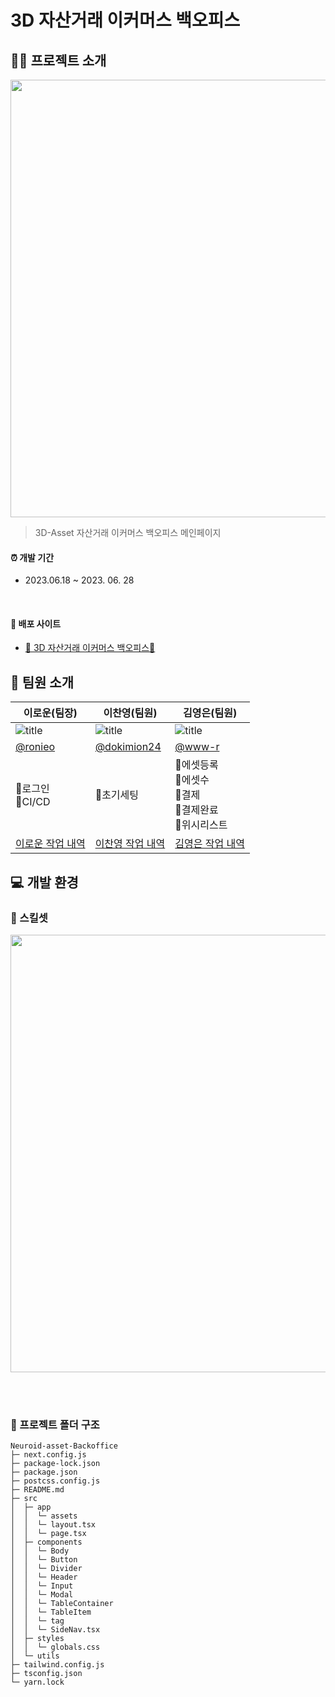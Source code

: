 # 3D 자산거래 이커머스 백오피스

## 💁🏻 프로젝트 소개
<img src='https://github.com/3DAsset-eCommerce/3D-FE/assets/76941552/153146e6-402c-43cf-8a51-a5b1484c6771' width='600' height='700'/><br />
> 3D-Asset 자산거래 이커머스 백오피스 메인페이지<br />

#### ⏰ 개발 기간

- 2023.06.18 ~ 2023. 06. 28

<br/>

#### 🔗 배포 사이트

- [🦾 3D 자산거래 이커머스 백오피스🦾](https://neuroid-asset.vercel.app/)

## 👥 팀원 소개
| 이로운(팀장)                                                                                        | 이찬영(팀원)                                                                                 | 김영은(팀원)                                                                                                                                                                                                                                        |
| --------------------------------------------------------------------------------------------------- | -------------------------------------------------------------------------------------------- | ------------------------------------------------------------------------------------------- | 
| ![title](https://avatars.githubusercontent.com/u/76941552?v=4)                                     | ![title](https://avatars.githubusercontent.com/u/92348492?v=4)                               | ![title](https://avatars.githubusercontent.com/u/117294002?v=4)                              |
| [@ronieo](https://github.com/ronieo)                                                          | [@dokimion24](https://github.com/dokimion24)                                                   | [@www-r](https://github.com/www-r)                                                    |                                                   |
|📍로그인<br />📍CI/CD </br> | 📍초기세팅<br />|📍에셋등록<br />📍에셋수<br /> 📍결제<br /> 📍결제완료<br /> 📍위시리스트<br />                               | 
| [이로운 작업 내역](https://github.com/3DAsset-eCommerce/3D-Admin/pulls?q=author%3Aronieo+) | [이찬영 작업 내역](https://github.com/3DAsset-eCommerce/3D-Admin/pulls?q=author%3Adokimion24) | [김영은 작업 내역](https://github.com/3DAsset-eCommerce/3D-Admin/pulls?q=author%3Awww-r) |


## 💻 개발 환경
### 🔧 스킬셋
<!--![FE_skillset](https://github.com/3DAsset-eCommerce/3D-FE/assets/76941552/a0e3c0fd-0eee-45fe-9fd4-afaeb7c05a1d)-->
<img src='https://github.com/3DAsset-eCommerce/3D-FE/assets/76941552/0b0622af-6adb-4414-a198-299fb81f70c7' width='550px' height='700px'/>

<br /><br />

### 📁 프로젝트 폴더 구조
```
Neuroid-asset-Backoffice
├─ next.config.js
├─ package-lock.json
├─ package.json
├─ postcss.config.js
├─ README.md
├─ src
│  ├─ app
│  │  └─ assets
│  │  └─ layout.tsx
│  │  └─ page.tsx
│  ├─ components
│  │  └─ Body
│  │  └─ Button
│  │  └─ Divider
│  │  └─ Header
│  │  └─ Input
│  │  └─ Modal
│  │  └─ TableContainer
│  │  └─ TableItem
│  │  └─ tag
│  │  └─ SideNav.tsx
│  ├─ styles
│  │  └─ globals.css
│  └─ utils
├─ tailwind.config.js
├─ tsconfig.json
└─ yarn.lock
```
<br />
